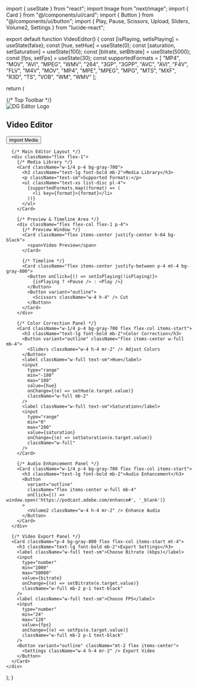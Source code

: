 import { useState } from "react";
import Image from "next/image";
import { Card } from "@/components/ui/card";
import { Button } from "@/components/ui/button";
import { Play, Pause, Scissors, Upload, Sliders, Volume2, Settings } from "lucide-react";

export default function VideoEditor() {
  const [isPlaying, setIsPlaying] = useState(false);
  const [hue, setHue] = useState(0);
  const [saturation, setSaturation] = useState(100);
  const [bitrate, setBitrate] = useState(5000);
  const [fps, setFps] = useState(30);
  const supportedFormats = [
    "MP4", "MOV", "AVI", "MPEG", "WMV", "264", "3GP", "3GPP", "AVC", "AVI", 
    "F4V", "FLV", "M4V", "MOV", "MP4", "MPE", "MPEG", "MPG", "MTS", "MXF", 
    "R3D", "TS", "VOB", "WM", "WMV"
  ];

  return (
    <div className="flex flex-col h-screen bg-gray-900 text-white">
      {/* Top Toolbar */}
      <div className="p-2 bg-gray-800 flex items-center justify-between">
        <div className="flex items-center">
          <Image 
            src="/mnt/data/Screenshot_2025-03-12_at_11.13.59_PM-removebg-preview.png" 
            alt="DG Editor Logo" 
            width={50} 
            height={50} 
            className="mr-2"
          />
          <h2 className="text-lg font-bold">Video Editor</h2>
        </div>
        <Button variant="outline" className="flex items-center">
          <Upload className="w-4 h-4 mr-2" /> Import Media
        </Button>
      </div>
      
      {/* Main Editor Layout */}
      <div className="flex flex-1">
        {/* Media Library */}
        <Card className="w-1/4 p-4 bg-gray-700">
          <h3 className="text-lg font-bold mb-2">Media Library</h3>
          <p className="text-sm">Supported Formats:</p>
          <ul className="text-xs list-disc pl-4">
            {supportedFormats.map((format) => (
              <li key={format}>{format}</li>
            ))}
          </ul>
        </Card>
        
        {/* Preview & Timeline Area */}
        <div className="flex flex-col flex-1 p-4">
          {/* Preview Window */}
          <Card className="flex items-center justify-center h-64 bg-black">
            <span>Video Preview</span>
          </Card>
          
          {/* Timeline */}
          <Card className="flex items-center justify-between p-4 mt-4 bg-gray-800">
            <Button onClick={() => setIsPlaying(!isPlaying)}>
              {isPlaying ? <Pause /> : <Play />}
            </Button>
            <Button variant="outline">
              <Scissors className="w-4 h-4" /> Cut
            </Button>
          </Card>
        </div>
        
        {/* Color Correction Panel */}
        <Card className="w-1/4 p-4 bg-gray-700 flex flex-col items-start">
          <h3 className="text-lg font-bold mb-2">Color Correction</h3>
          <Button variant="outline" className="flex items-center w-full mb-4">
            <Sliders className="w-4 h-4 mr-2" /> Adjust Colors
          </Button>
          <label className="w-full text-sm">Hue</label>
          <input
            type="range"
            min="-180"
            max="180"
            value={hue}
            onChange={(e) => setHue(e.target.value)}
            className="w-full mb-2"
          />
          <label className="w-full text-sm">Saturation</label>
          <input
            type="range"
            min="0"
            max="200"
            value={saturation}
            onChange={(e) => setSaturation(e.target.value)}
            className="w-full"
          />
        </Card>

        {/* Audio Enhancement Panel */}
        <Card className="w-1/4 p-4 bg-gray-700 flex flex-col items-start">
          <h3 className="text-lg font-bold mb-2">Audio Enhancement</h3>
          <Button 
            variant="outline" 
            className="flex items-center w-full mb-4"
            onClick={() => window.open('https://podcast.adobe.com/enhance#', '_blank')}
          >
            <Volume2 className="w-4 h-4 mr-2" /> Enhance Audio
          </Button>
        </Card>
      </div>

      {/* Video Export Panel */}
      <Card className="p-4 bg-gray-800 flex flex-col items-start mt-4">
        <h3 className="text-lg font-bold mb-2">Export Settings</h3>
        <label className="w-full text-sm">Choose Bitrate (kbps)</label>
        <input
          type="number"
          min="1000"
          max="50000"
          value={bitrate}
          onChange={(e) => setBitrate(e.target.value)}
          className="w-full mb-2 p-1 text-black"
        />
        <label className="w-full text-sm">Choose FPS</label>
        <input
          type="number"
          min="24"
          max="120"
          value={fps}
          onChange={(e) => setFps(e.target.value)}
          className="w-full mb-2 p-1 text-black"
        />
        <Button variant="outline" className="mt-2 flex items-center">
          <Settings className="w-4 h-4 mr-2" /> Export Video
        </Button>
      </Card>
    </div>
  );
}
